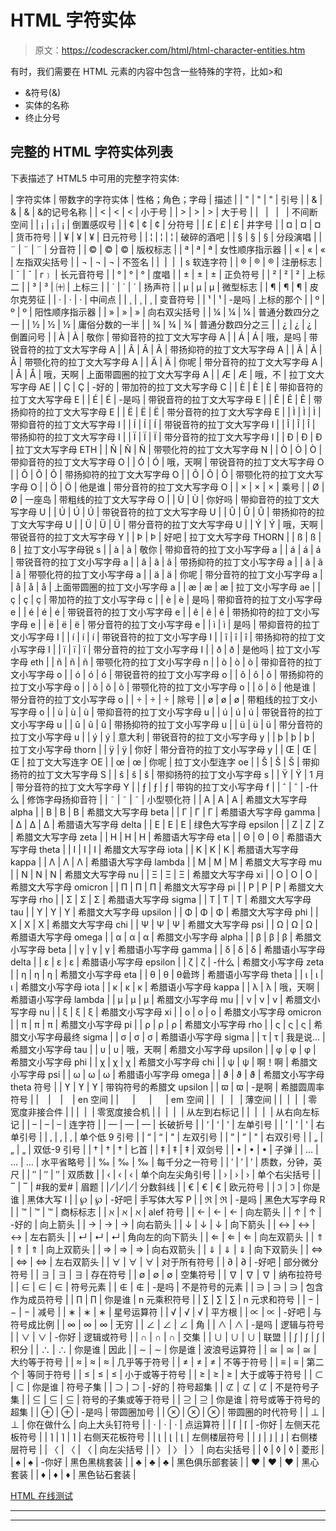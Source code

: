 # HTML 字符实体

> 原文：<https://codescracker.com/html/html-character-entities.htm>

有时，我们需要在 HTML 元素的内容中包含一些特殊的字符，比如>和

*   &符号(&)
*   实体的名称
*   终止分号

## 完整的 HTML 字符实体列表

下表描述了 HTML5 中可用的完整字符实体:

| 字符实体 | 带数字的字符实体 | 性格；角色；字母 | 描述 |
| " | " | " | 引号 |
| & | & | & | &的记号名称 |
| < | < | < | 小于号 |
| > | > | > | 大于号 |
|   |   |   | 不间断空间 |
| ¡ | ¡ | ¡ | 倒置感叹号 |
| ¢ | ¢ | ¢ | 分符号 |
| £ | £ | £ | 井字号 |
| ¤ | ¤ | ¤ | 货币符号 |
| ¥ | ¥ | ¥ | 日元符号 |
| ¦ | ¦ | ¦ | 破碎的酒吧 |
| § | § | § | 分段演唱 |
| ¨ | ¨ | ¨ | 分音符 |
| © | © | © | 版权标志 |
| ª | ª | ª | 女性顺序指示器 |
| « | « | « | 左指双尖括号 |
| ¬ | ¬ | ¬ | 不签名 |
| ­ | ­ | ­ | s 软连字符 |
| ® | ® | ® | 注册标志 |
| ¯ | ¯ | г﹞ | 长元音符号 |
| ° | ° | ° | 度唱 |
| ± | ± | ± | 正负符号 |
| ² | ² | ² | 上标二 |
| ³ | ³ | ㈩ | 上标三 |
| ´ | ´ | ´ | 扬声符 |
| µ | µ | µ | 微型标志 |
| ¶ | ¶ | ¶ | 皮尔克劳征 |
| · | · | · | 中间点 |
| ¸ | ¸ | ¸ | 变音符号 |
| ¹ | ¹ | -是吗 | 上标的那个 |
| º | º | º | 阳性顺序指示器 |
| » | » | » | 向右双尖括号 |
| ¼ | ¼ | ¼ | 普通分数四分之一 |
| ½ | ½ | ½ | 庸俗分数的一半 |
| ¾ | ¾ | ¾ | 普通分数四分之三 |
| ¿ | ¿ | ¿ | 倒置问号 |
| À | À | 敬你 | 带抑音符的拉丁文大写字母 A |
| Á | Á | 哦，是吗 | 带锐音符的拉丁文大写字母 A |
| Â | Â | Â | 带扬抑符的拉丁文大写字母 A |
| Ã | Ã | Ã | 带颚化符的拉丁文大写字母 A |
| Ä | Ä | 你呢 | 带分音符的拉丁文大写字母 A |
| Å | Å | 哦，天啊 | 上面带圆圈的拉丁文大写字母 A |
| Æ | Æ | 哦，不 | 拉丁文大写字母 AE |
| Ç | Ç | -好的 | 带加符的拉丁文大写字母 C |
| È | È | È | 带抑音符的拉丁文大写字母 E |
| É | É | -是吗 | 带锐音符的拉丁文大写字母 E |
| Ê | Ê | Ê | 带扬抑符的拉丁文大写字母 E |
| Ë | Ë | Ë | 带分音符的拉丁文大写字母 E |
| Ì | Ì | Ì | 带抑音符的拉丁文大写字母 I |
| Í | Í | Í | 带锐音符的拉丁文大写字母 I |
| Î | Î | Î | 带扬抑符的拉丁文大写字母 I |
| Ï | Ï | Ï | 带分音符的拉丁文大写字母 I |
| Ð | Ð | Ð | 拉丁文大写字母 ETH |
| Ñ | Ñ | Ñ | 带颚化符的拉丁文大写字母 N |
| Ò | Ò | Ò | 带抑音符的拉丁文大写字母 O |
| Ó | Ó | 哦，天啊 | 带锐音符的拉丁文大写字母 O |
| Ô | Ô | Ô | 带扬抑符的拉丁文大写字母 O |
| Õ | Õ | Õ | 带颚化符的拉丁文大写字母 O |
| Ö | Ö | 他是谁 | 带分音符的拉丁文大写字母 O |
| × | × | × | 乘号 |
| Ø | Ø | 一座岛 | 带粗线的拉丁文大写字母 O |
| Ù | Ù | 你好吗 | 带抑音符的拉丁文大写字母 U |
| Ú | Ú | Ú | 带锐音符的拉丁文大写字母 U |
| Û | Û | Û | 带扬抑符的拉丁文大写字母 U |
| Ü | Ü | Ü | 带分音符的拉丁文大写字母 U |
| Ý | Ý | 哦，天啊 | 带锐音符的拉丁文大写字母 Y |
| Þ | Þ | 好吧 | 拉丁文大写字母 THORN |
| ß | ß | ß | 拉丁文小写字母锐 s |
| à | à | 敬你 | 带抑音符的拉丁文小写字母 a |
| á | á | á | 带锐音符的拉丁文小写字母 a |
| â | â | â | 带扬抑符的拉丁文小写字母 a |
| ã | ã | ã | 带颚化符的拉丁文小写字母 a |
| ä | ä | 你呢 | 带分音符的拉丁文小写字母 a |
| å | å | å | 上面带圆圈的拉丁文小写字母 a |
| æ | æ | æ | 拉丁文小写字母 ae |
| ç | ç | ç | 带加符的拉丁文小写字母 c |
| è | è | 是吗 | 带抑音符的拉丁文小写字母 e |
| é | é | é | 带锐音符的拉丁文小写字母 e |
| ê | ê | ê | 带扬抑符的拉丁文小写字母 e |
| ë | ë | ë | 带分音符的拉丁文小写字母 e |
| ì | ì | 是吗 | 带抑音符的拉丁文小写字母 I |
| í | í | í | 带锐音符的拉丁文小写字母 I |
| î | î | î | 带扬抑符的拉丁文小写字母 I |
| ï | ï | ï | 带分音符的拉丁文小写字母 I |
| ð | ð | 是他吗 | 拉丁文小写字母 eth |
| ñ | ñ | ñ | 带颚化符的拉丁文小写字母 n |
| ò | ò | ò | 带抑音符的拉丁文小写字母 o |
| ó | ó | ó | 带锐音符的拉丁文小写字母 o |
| ô | ô | ô | 带扬抑符的拉丁文小写字母 o |
| õ | õ | õ | 带颚化符的拉丁文小写字母 o |
| ö | ö | 他是谁 | 带分音符的拉丁文小写字母 o |
| ÷ | ÷ | ÷ | 除号 |
| ø | ø | ø | 带粗线的拉丁文小写字母 o |
| ù | ù | ù | 带抑音符的拉丁文小写字母 u |
| ú | ú | ú | 带锐音符的拉丁文小写字母 u |
| û | û | û | 带扬抑符的拉丁文小写字母 u |
| ü | ü | ü | 带分音符的拉丁文小写字母 u |
| ý | ý | 意大利 | 带锐音符的拉丁文小写字母 y |
| þ | þ | þ | 拉丁文小写字母 thorn |
| ÿ | ÿ | 你好 | 带分音符的拉丁文小写字母 y |
| Œ | Œ | Œ | 拉丁文大写连字 OE |
| œ | œ | 你呢 | 拉丁文小型连字 oe |
| Š | Š | Š | 带抑扬符的拉丁文大写字母 S |
| š | š | š | 带抑扬符的拉丁文小写字母 s |
| Ÿ | Ÿ | 1 月 | 带分音符的拉丁文大写字母 Y |
| ƒ | ƒ | ƒ | 带钩的拉丁文小写字母 f |
| ˆ | ˆ | -什么 | 修饰字母扬抑音符 |
| ˜ | ˜ | ˜ | 小型颚化符 |
| Α | Α | Α | 希腊文大写字母 alpha |
| Β | Β | Β | 希腊文大写字母 beta |
| Γ | Γ | Γ | 希腊语大写字母 gamma |
| Δ | Δ | Δ | 希腊语大写字母 delta |
| Ε | Ε | Ε | 绿色大写字母 epsilon |
| Ζ | Ζ | Ζ | 希腊文大写字母 zeta |
| Η | Η | Η | 希腊语大写字母 eta |
| Θ | Θ | Θ | 希腊语大写字母 theta |
| Ι | Ι | Ι | 希腊文大写字母 iota |
| Κ | Κ | Κ | 希腊语大写字母 kappa |
| Λ | Λ | Λ | 希腊语大写字母 lambda |
| Μ | Μ | Μ | 希腊文大写字母 mu |
| Ν | Ν | Ν | 希腊文大写字母 nu |
| Ξ | Ξ | Ξ | 希腊文大写字母 xi |
| Ο | Ο | Ο | 希腊文大写字母 omicron |
| Π | Π | Π | 希腊文大写字母 pi |
| Ρ | Ρ | Ρ | 希腊文大写字母 rho |
| Σ | Σ | Σ | 希腊语大写字母 sigma |
| Τ | Τ | Τ | 希腊文大写字母 tau |
| Υ | Υ | Υ | 希腊文大写字母 upsilon |
| Φ | Φ | Φ | 希腊文大写字母 phi |
| Χ | Χ | Χ | 希腊文大写字母 chi |
| Ψ | Ψ | Ψ | 希腊文大写字母 psi |
| Ω | Ω | Ω | 希腊语大写字母 omega |
| α | α | α | 希腊文小写字母 alpha |
| β | β | β | 希腊文小写字母 beta |
| γ | γ | γ | 希腊语小写字母 gamma |
| δ | δ | δ | 希腊语小写字母 delta |
| ε | ε | ε | 希腊语小写字母 epsilon |
| ζ | ζ | -什么 | 希腊文小写字母 zeta |
| η | η | η | 希腊文小写字母 eta |
| θ | θ | θ碞琌 | 希腊语小写字母 theta |
| ι | ι | ι | 希腊文小写字母 iota |
| κ | κ | κ | 希腊语小写字母 kappa |
| λ | λ | 哦，天啊 | 希腊语小写字母 lambda |
| μ | μ | μ | 希腊文小写字母 mu |
| ν | ν | ν | 希腊文小写字母 nu |
| ξ | ξ | ξ | 希腊文小写字母 xi |
| ο | ο | ο | 希腊文小写字母 omicron |
| π | π | π | 希腊文小写字母 pi |
| ρ | ρ | ρ | 希腊文小写字母 rho |
| ς | ς | ς | 希腊文小写字母最终 sigma |
| σ | σ | σ | 希腊语小写字母 sigma |
| τ | τ | 我是说... | 希腊文小写字母 tau |
| υ | υ | 哦，天啊 | 希腊文小写字母 upsilon |
| φ | φ | φ | 希腊文小写字母 phi |
| χ | χ | χ | 希腊文小写字母 chi |
| ψ | ψ | 啊！啊 | 希腊文小写字母 psi |
| ω | ω | ω | 希腊语小写字母 omega |
| ϑ | ϑ | ϑ | 希腊文小写字母 theta 符号 |
| ϒ | ϒ | ϒ | 带钩符号的希腊文 upsilon |
| ϖ | ϖ | -是啊 | 希腊圆周率符号 |
|   |   |   | en 空间 |
|   |   |   | em 空间 |
|   |   |   | 薄空间 |
| ‌ | ‌ | ‌ | 零宽度非接合件 |
| ‍ | ‍ | ‍ | 零宽度接合机 |
| ‎ | ‎ | ‎ | 从左到右标记 |
| ‏ | ‏ | ‏ | 从右向左标记 |
| – | – | – | 连字符 |
| — | — | — | 长破折号 |
| ‘ | ‘ | ' | 左单引号 |
| ’ | ’ | ' | 右单引号 |
| ‚ | ‚ | ‚ | 单个低 9 引号 |
| “ | “ | " | 左双引号 |
| ” | ” | " | 右双引号 |
| „ | „ | „ | 双低-9 引号 |
| † | † | † | 匕首 |
| ‡ | ‡ | ‡ | 双剑号 |
| • | • | • | 子弹 |
| … | … | … | 水平省略号 |
| ‰ | ‰ | ‰ | 每千分之一符号 |
| ′ | ′ | ′ | 质数，分钟，英尺 |
| ″ | ″ | ″ | 双质数 |
| ‹ | ‹ | ‹ | 单个向左尖角引号 |
| › | › | › | 单个右尖括号 |
| ‾ | ‾ | #我的爱# | 眉题 |
| ⁄ | ⁄ | ⁄ | 分数斜线 |
| € | € | € | 欧元符号 |
| ℑ | ℑ | 你是谁 | 黑体大写 I |
| ℘ | ℘ | -好吧 | 手写体大写 P |
| ℜ | ℜ | -是吗 | 黑色大写字母 R |
| ™ | ™ | ™ | 商标标志 |
| ℵ | ℵ | ℵ | alef 符号 |
| ← | ← | ← | 向左箭头 |
| ↑ | ↑ | -好的 | 向上箭头 |
| → | → | → | 向右箭头 |
| ↓ | ↓ | ↓ | 向下箭头 |
| ↔ | ↔ | ↔ | 左右箭头 |
| ↵ | ↵ | ↵ | 角向左的向下箭头 |
| ⇐ | ⇐ | ⇐ | 向左双箭头 |
| ⇑ | ⇑ | ⇑ | 向上双箭头 |
| ⇒ | ⇒ | ⇒ | 向右双箭头 |
| ⇓ | ⇓ | ⇓ | 向下双箭头 |
| ⇔ | ⇔ | ⇔ | 左右双箭头 |
| ∀ | ∀ | ∀ | 对于所有符号 |
| ∂ | ∂ | -好吧 | 部分微分符号 |
| ∃ | ∃ | ∃ | 存在符号 |
| ∅ | ∅ | ∅ | 空集符号 |
| ∇ | ∇ | ∇ | 纳布拉符号 |
| ∈ | ∈ | ∈ | 符号元素 |
| ∉ | ∉ | -是吗 | 不是符号的元素 |
| ∋ | ∋ | ∋ | 包含作为成员符号 |
| ∏ | ∏ | 你是谁 | n 元乘积符号 |
| ∑ | ∑ | ∑ | n 元求和符号 |
| − | − | − | 减号 |
| ∗ | ∗ | ∗ | 星号运算符 |
| √ | √ | √ | 平方根 |
| ∝ | ∝ | -好吧 | 与符号成比例 |
| ∞ | ∞ | ∞ | 无穷 |
| ∠ | ∠ | ∠ | 角 |
| ∧ | ∧ | -是吗 | 逻辑与符号 |
| ∨ | ∨ | -你好 | 逻辑或符号 |
| ∩ | ∩ | ∩ | 交集 |
| ∪ | ∪ | ∪ | 联盟 |
| ∫ | ∫ | ∫ | 积分 |
| ∴ | ∴ | 你是谁 | 因此 |
| ∼ | ∼ | 你是谁 | 波浪号运算符 |
| ≅ | ≅ | ≅ | 大约等于符号 |
| ≈ | ≈ | ≈ | 几乎等于符号 |
| ≠ | ≠ | ≠ | 不等于符号 |
| ≡ | ≡ | 第二个 | 等同于符号 |
| ≤ | ≤ | ≤ | 小于或等于符号 |
| ≥ | ≥ | ≥ | 大于或等于符号 |
| ⊂ | ⊂ | 你是谁 | 符号子集 |
| ⊃ | ⊃ | -好的 | 符号超集 |
| ⊄ | ⊄ | ⊄ | 不是符号子集 |
| ⊆ | ⊆ | ⊆ | 符号的子集或等于符号 |
| ⊇ | ⊇ | 你是谁 | 符号或等于符号的超集 |
| ⊕ | ⊕ | -是吗 | 带圆圈加号 |
| ⊗ | ⊗ | ⊗ | 带圆圈的时代符号 |
| ⊥ | ⊥ | 你在做什么 | 向上大头钉符号 |
| ⋅ | ⋅ | ⋅ | 点运算符 |
| ⌈ | ⌈ | -你好 | 左侧天花板符号 |
| ⌉ | ⌉ | ⌉ | 右侧天花板符号 |
| ⌊ | ⌊ | ⌊ | 左侧楼层符号 |
| ⌋ | ⌋ | ⌋ | 右侧楼层符号 |
| 〈 | 〈 | 〈 | 向左尖括号 |
| 〉 | 〉 | 〉 | 向右尖括号 |
| ◊ | ◊ | ◊ | 菱形 |
| ♠ | ♠ | -你好 | 黑色黑桃套装 |
| ♣ | ♣ | ♣ | 黑色俱乐部套装 |
| ♥ | ♥ | ♥ | 黑心套装 |
| ♦ | ♦ | ♦ | 黑色钻石套装 |

[HTML 在线测试](/exam/showtest.php?subid=4)

* * *

* * *